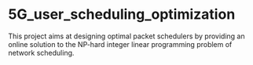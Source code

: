# 5G_user_scheduling_optimization
This project aims at designing optimal packet schedulers by providing an online solution to the NP-hard integer linear programming problem of network scheduling.
